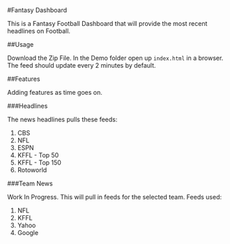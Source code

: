 #Fantasy Dashboard

This is a Fantasy Football Dashboard that will provide the most recent headlines on Football.

##Usage

Download the Zip File. In the Demo folder open up `index.html` in a browser. The feed should update every 2 minutes by default.

##Features

Adding features as time goes on.

###Headlines

The news headlines pulls these feeds:

1. CBS
2. NFL
3. ESPN
4. KFFL - Top 50
5. KFFL - Top 150
6. Rotoworld

###Team News

Work In Progress. This will pull in feeds for the selected team. Feeds used:

1. NFL
2. KFFL
3. Yahoo
4. Google
